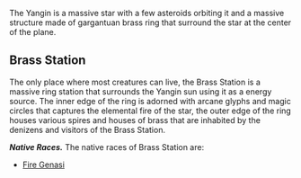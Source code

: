 The Yangin is a massive star with a few asteroids orbiting it and a massive structure made of gargantuan brass ring that surround the star at the center of the plane.

## Brass Station
The only place where most creatures can live, the Brass Station is a massive ring station that surrounds the Yangin sun using it as a energy source. The inner edge of the ring is adorned with arcane glyphs and magic circles that captures the elemental fire of the star, the outer edge of the ring houses various spires and houses of brass that are inhabited by the denizens and visitors of the Brass Station.

***Native Races.***
The native races of Brass Station are:
- [Fire Genasi](Genasi#^acde01)
